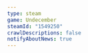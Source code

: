 ```yaml
---
type: steam
game: Undecember
steamId: "1549250"
crawlDescriptions: false
notifyAboutNews: true
---
```

